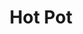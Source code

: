 ---
pid: LS52
title: Hot Pot
location_transcription: Center Philly
zipcode: '19026'
outside_phl: 'Drexel Hill PA '
neighborhood: 
age: '27'
age_range: 20-29
instagram: 
image_file_name: LS_52.jpg
proposal_transcription: |-
  Multi cultural monument.
  Represent the diversity of our city.
  Multiple statues holding hand representing our unity.
  One of each culture.
  We as a nation are united.
topic: Culture,Inclusivity,Philadelphia,Unity
topic_summary: 0, 0, 0, 0
type: Other No Form
keywords_other: 
credit: ElyCong
image_labels: 
twitter: 
facebook: 
permalink: "/monuments/ls52/"
layout: item-page
---